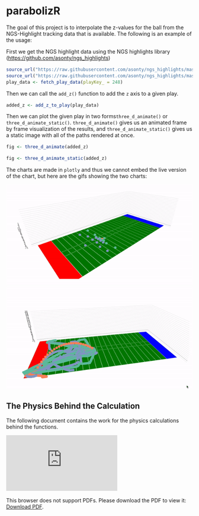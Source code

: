 parabolizR
================

The goal of this project is to interpolate the z-values for the ball
from the NGS-Highlight tracking data that is available. The following is
an example of the usage:

First we get the NGS highlight data using the NGS highlights library
(<https://github.com/asonty/ngs_highlights>)

``` r
source_url("https://raw.githubusercontent.com/asonty/ngs_highlights/master/utils/scripts/data_utils.R")
source_url("https://raw.githubusercontent.com/asonty/ngs_highlights/master/utils/scripts/plot_utils.R")
play_data <- fetch_play_data(playKey_ = 248)
```

Then we can call the `add_z()` function to add the `z` axis to a given
play.

``` r
added_z <- add_z_to_play(play_data)
```

Then we can plot the given play in two forms`three_d_animate()` or
`three_d_animate_static()`. `three_d_animate()` gives us an animated
frame by frame visualization of the results, and
`three_d_animate_static()` gives us a static image with all of the paths
rendered at once.

``` r
fig <- three_d_animate(added_z)
```

``` r
fig <- three_d_animate_static(added_z)
```

The charts are made in `plotly` and thus we cannot embed the live
version of the chart, but here are the gifs showing the two charts:

<center>

![](animated_play.gif) ![](static_example.gif)

</center>

## The Physics Behind the Calculation

The following document contains the work for the physics calculations
behind the
functions.

<object data="https://github.com/dutta/parabolizR/blob/master/Physics_of_Ball.pdf" type="application/pdf" width="700px" height="700px">

<embed src="https://github.com/dutta/parabolizR/blob/master/Physics_of_Ball.pdf">

<p>

This browser does not support PDFs. Please download the PDF to view it:
<a href="/Physics_of_Ball.pdf">Download PDF</a>.

</p>

</embed>

</object>

